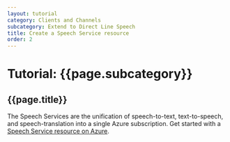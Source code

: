 ```yaml
---
layout: tutorial
category: Clients and Channels
subcategory: Extend to Direct Line Speech 
title: Create a Speech Service resource
order: 2
---
```


# Tutorial: {{page.subcategory}}

## {{page.title}}

The Speech Services are the unification of speech-to-text, text-to-speech, and speech-translation into a single Azure subscription. Get started with a [Speech Service resource on Azure](https://docs.microsoft.com/en-us/azure/cognitive-services/speech-service/get-started).